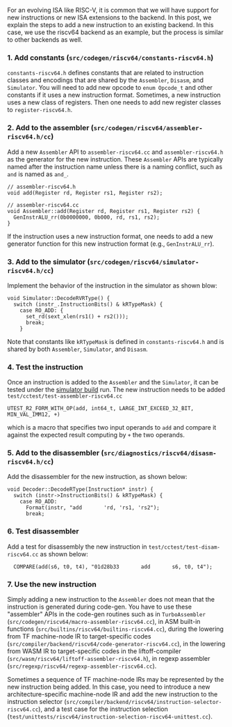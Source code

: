 For an evolving ISA like RISC-V, it is common that we will have support for new instructions or new ISA extensions to the backend. In this post, we explain the steps to add a new instruction to an existing backend. In this case, we use the riscv64 backend as an example, but the process is similar to other backends as well.

### 1. Add constants (`src/codegen/riscv64/constants-riscv64.h`)

`constants-riscv64.h` defines constants that are related to instruction classes and encodings that are shared by the `Assembler`, `Disasm`, and `Simulator`. You will need to add new opcode to `enum Opcode_t` and other constants if it uses a new instruction format.  Sometimes, a new instruction uses a new class of registers. Then one needs to add new register classes to `register-riscv64.h`.  

### 2. Add to the assembler (`src/codegen/riscv64/assembler-riscv64.h/cc`)

Add a new `Assembler` API to `assembler-riscv64.cc` and `assembler-riscv64.h` as the generator for the new instruction. These `Assembler` APIs are typically named after the instruction name unless there is a naming conflict, such as `and` is named as `and_`.
```
// assembler-riscv64.h
void add(Register rd, Register rs1, Register rs2);

// assembler-riscv64.cc
void Assembler::add(Register rd, Register rs1, Register rs2) {
  GenInstrALU_rr(0b0000000, 0b000, rd, rs1, rs2);
}
```
If the instruction uses a new instruction format, one needs to add a new generator function for this new instruction format (e.g., `GenInstrALU_rr`).

### 3. Add to the simulator (`src/codegen/riscv64/simulator-riscv64.h/cc`)

Implement the behavior of the instruction in the simulator as shown blow:
```
void Simulator::DecodeRVRType() {
  switch (instr_.InstructionBits() & kRTypeMask) {
    case RO_ADD: {
      set_rd(sext_xlen(rs1() + rs2()));
      break;
    }
```
Note that constants like `kRTypeMask` is defined in `constants-riscv64.h` and is shared by both `Assembler`, `Simulator`, and `Disasm`.

### 4. Test the instruction

Once an instruction is added to the `Assembler` and the `Simulator`, it can be tested under the [simulator build](Simulator-Build) run. The new instruction needs to be added `test/cctest/test-assembler-riscv64.cc` 
```
UTEST_R2_FORM_WITH_OP(add, int64_t, LARGE_INT_EXCEED_32_BIT, MIN_VAL_IMM12, +)
```
which is a macro that specifies two input operands to `add` and compare it against the expected result computing by `+` the two operands. 

### 5. Add to the disassembler (`src/diagnostics/riscv64/disasm-riscv64.h/cc`)

Add the disassembler for the new instruction, as shown below:
```
void Decoder::DecodeRType(Instruction* instr) {
  switch (instr->InstructionBits() & kRTypeMask) {
    case RO_ADD:
      Format(instr, "add       'rd, 'rs1, 'rs2");
      break;
```

### 6. Test disassembler

Add a test for disassembly the new instruction in `test/cctest/test-disam-riscv64.cc` as shown below:
```
  COMPARE(add(s6, t0, t4), "01d28b33       add       s6, t0, t4");
```

### 7. Use the new instruction

Simply adding a new instruction to the `Assembler` does not mean that the instruction is generated during code-gen. You have to use these "assembler" APIs in the code-gen routines such as in `TurboAssembler` (`src/codegen/riscv64/macro-assembler-riscv64.cc`), in ASM built-in functions (`src/builtins/riscv64/builtins-riscv64.cc`), during the lowering from TF machine-node IR to target-specific codes (`src/compiler/backend/riscv64/code-generator-riscv64.cc`), in the lowering from WASM IR to target-specific codes in the liftoff-compiler (`src/wasm/riscv64/liftoff-assembler-riscv64.h`), in regexp assembler (`src/regexp/riscv64/regexp-assembler-riscv64.cc`).

Sometimes a sequence of TF machine-node IRs may be represented by the new instruction being added. In this case, you need to introduce a new architecture-specific machine-node IR and add the new instruction to the instruction selector (`src/compiler/backend/riscv64/instruction-selector-riscv64.cc`), and a test case for the instruction selection (`test/unittests/riscv64/instruction-selection-riscv64-unittest.cc`).
 



